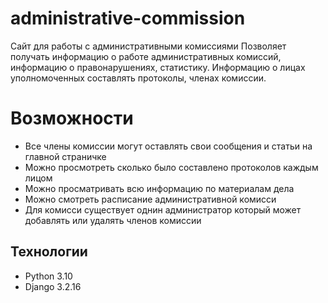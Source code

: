 # administrative-commission
Сайт для работы с административными комиссиями
Позволяет получать информацию о работе административных комиссий, информацию о правонарушениях, статистику. Информацию о лицах уполномоченных составлять протоколы, членах комиссии.

# Возможности
- Все члены комиссии могут оставлять свои сообщения и статьи на главной страничке
- Можно просмотреть сколько было составлено протоколов каждым лицом
- Можно просматривать всю информацию по материалам дела
- Можно смотреть расписание административной комисси
- Для комисси существует однин администратор который может добавлять или удалять членов комиссии

## Технологии
- Python 3.10
- Django 3.2.16
